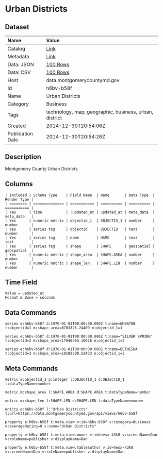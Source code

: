 # Urban Districts

## Dataset

| Name | Value |
| :--- | :---- |
| Catalog | [Link](https://catalog.data.gov/dataset/montgomery-county-urban-districts) |
| Metadata | [Link](https://data.montgomerycountymd.gov/api/views/h6bv-b58f) |
| Data: JSON | [100 Rows](https://data.montgomerycountymd.gov/api/views/h6bv-b58f/rows.json?max_rows=100) |
| Data: CSV | [100 Rows](https://data.montgomerycountymd.gov/api/views/h6bv-b58f/rows.csv?max_rows=100) |
| Host | data.montgomerycountymd.gov |
| Id | h6bv-b58f |
| Name | Urban Districts |
| Category | Business |
| Tags | technology, map, geographic, business, urban, district |
| Created | 2014-12-30T20:54:06Z |
| Publication Date | 2014-12-30T20:54:26Z |

## Description

Montgomery County Urban Districts

## Columns

```ls
| Included | Schema Type    | Field Name  | Name       | Data Type  | Render Type |
| ======== | ============== | =========== | ========== | ========== | =========== |
| Yes      | time           | :updated_at | updated_at | meta_data  | meta_data   |
| Yes      | numeric metric | objectid_1  | OBJECTID_1 | number     | number      |
| Yes      | series tag     | objectid    | OBJECTID   | text       | number      |
| Yes      | series tag     | name        | NAME       | text       | text        |
| Yes      | series tag     | shape       | SHAPE      | geospatial | geospatial  |
| Yes      | numeric metric | shape_area  | SHAPE.AREA | number     | number      |
| Yes      | numeric metric | shape_len   | SHAPE.LEN  | number     | number      |
```

## Time Field

```ls
Value = updated_at
Format & Zone = seconds
```

## Data Commands

```ls
series e:h6bv-b58f d:1970-01-01T00:00:00.000Z t:name=WHEATON t:objectid=1 m:shape_area=8783325.24409 m:objectid_1=1

series e:h6bv-b58f d:1970-01-01T00:00:00.000Z t:name="SILVER SPRING" t:objectid=2 m:shape_area=17046383.10026 m:objectid_1=2

series e:h6bv-b58f d:1970-01-01T00:00:00.000Z t:name=BETHESDA t:objectid=3 m:shape_area=10182508.52433 m:objectid_1=3
```

## Meta Commands

```ls
metric m:objectid_1 p:integer l:OBJECTID_1 d:OBJECTID_1 t:dataTypeName=number

metric m:shape_area l:SHAPE.AREA d:SHAPE.AREA t:dataTypeName=number

metric m:shape_len l:SHAPE.LEN d:SHAPE.LEN t:dataTypeName=number

entity e:h6bv-b58f l:"Urban Districts" t:url=https://data.montgomerycountymd.gov/api/views/h6bv-b58f

property e:h6bv-b58f t:meta.view v:id=h6bv-b58f v:category=Business v:averageRating=0 v:name="Urban Districts"

property e:h6bv-b58f t:meta.view.owner v:id=hesx-43k8 v:screenName=Dan v:roleName=publisher v:displayName=Dan

property e:h6bv-b58f t:meta.view.tableauthor v:id=hesx-43k8 v:screenName=Dan v:roleName=publisher v:displayName=Dan
```